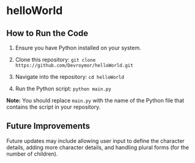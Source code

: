 # helloWorld

## How to Run the Code
1. Ensure you have Python installed on your system.

2. Clone this repository: `git clone https://github.com/Devroymor/helloWorld.git`

3. Navigate into the repository: `cd helloWorld`

4. Run the Python script: `python main.py`

**Note:** You should replace `main.py` with the name of the Python file that contains the script in your repository.

## Future Improvements
Future updates may include allowing user input to define the character details, adding more character details, and handling plural forms (for the number of children).
